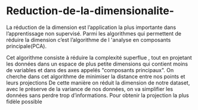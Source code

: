 # Reduction-de-la-dimensionalite-
La réduction de la dimension est l’application la plus importante dans l’apprentissage non supervisé. Parmi les algorithmes qui permettent de réduire la dimension c’est l’algorithme de l 'analyse en composants principale(PCA).


Cet algorithme consiste à réduire  la complexité superflue , tout en projetant les données dans un espace de plus petite dimensions qui contient moins de variables et dans des axes appelés "composants principaux". On cherche dans cet algorithme de minimiser la distance entre nos points et leurs projections De cette manière on réduit la dimension de notre dataset, avec le préserve de  la variance de nos données, on va simplifier les données sans perdre trop d’informations. Pour obtenir la projection la plus fidèle possible
